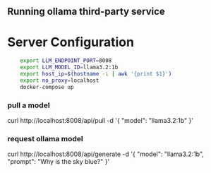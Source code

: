 ## Running ollama third-party service

# Server Configuration

```bash
    export LLM_ENDPOINT_PORT=8008
    export LLM_MODEL_ID=llama3.2:1b
    export host_ip=$(hostname -i | awk '{print $1}')
    export no_proxy=localhost
    docker-compose up
```
### pull a model
curl http://localhost:8008/api/pull -d '{
    "model": "llama3.2:1b"
}'

### request ollama model

curl http://localhost:8008/api/generate -d '{
  "model": "llama3.2:1b",
  "prompt": "Why is the sky blue?"
}'

